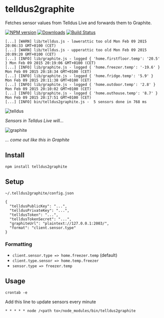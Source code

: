 # telldus2graphite
Fetches sensor values from Telldus Live and forwards them to Graphite.

[![NPM version][npm-image]][npm-url] [![Downloads][downloads-image]][npm-url] [![Build Status][travis-image]][travis-url] 

```
[...] [WARN] lib/telldus.js - lowerattic too old Mon Feb 09 2015 20:06:33 GMT+0100 (CET)
[...] [WARN] lib/telldus.js - upperattic too old Mon Feb 09 2015 20:09:20 GMT+0100 (CET)
[...] [INFO] lib/graphite.js - logged { 'home.firstfloor.temp': '20.5' } Mon Feb 09 2015 20:19:06 GMT+0100 (CET)
[...] [INFO] lib/graphite.js - logged { 'home.freezer.temp': '-19.6' } Mon Feb 09 2015 20:18:34 GMT+0100 (CET)
[...] [INFO] lib/graphite.js - logged { 'home.fridge.temp': '5.9' } Mon Feb 09 2015 20:11:38 GMT+0100 (CET)
[...] [INFO] lib/graphite.js - logged { 'home.outdoor.temp': '2.8' } Mon Feb 09 2015 20:10:02 GMT+0100 (CET)
[...] [INFO] lib/graphite.js - logged { 'home.outhouse.temp': '8.7' } Mon Feb 09 2015 20:17:51 GMT+0100 (CET)
[...] [INFO] bin/telldus2graphite.js -  5 sensors done in 768 ms
```

![telldus](https://cloud.githubusercontent.com/assets/310634/6113909/d4349f08-b09a-11e4-9c4f-7e871793fac1.png)

_Sensors in Telldus Live will..._

![graphite](https://cloud.githubusercontent.com/assets/310634/6113906/ce7866ee-b09a-11e4-854d-5efff799efae.png)

_... come out like this in Graphite_


## Install
```
npm install telldus2graphite
```

## Setup

``~/.telldus2graphite/config.json``

```
{
  "telldusPublicKey": "...",
  "telldusPrivateKey": "...",
  "telldusToken": "...",
  "telldusTokenSecret": "...",
  "graphiteUrl": "plaintext://127.0.0.1:2003/",
  "format": "client.sensor.type"
}

```

### Formatting
* ``client.sensor.type => home.freezer.temp`` (default)
* ``client.type.sensor => home.temp.freezer``
* ``sensor.type => freezer.temp``


## Usage
```
crontab -e
```

Add this line to update sensors every minute
```
* * * * * node /<path to>/node_modules/bin/telldus2graphite
```

[npm-url]: https://npmjs.org/package/telldus2graphite
[downloads-image]: http://img.shields.io/npm/dm/telldus2graphite.svg
[npm-image]: http://img.shields.io/npm/v/telldus2graphite.svg
[travis-url]: https://travis-ci.org/ashpool/telldus2graphite
[travis-image]: http://img.shields.io/travis/ashpool/telldus2graphite.svg
